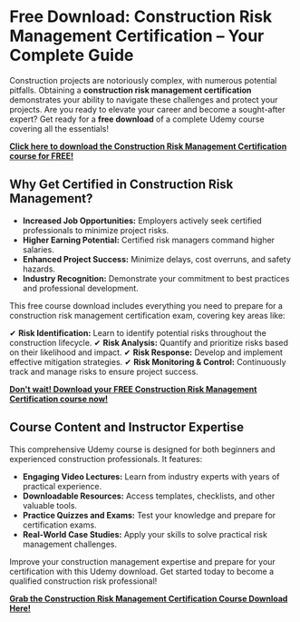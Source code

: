 # Free Download: Construction Risk Management Certification – Your Complete Guide

Construction projects are notoriously complex, with numerous potential pitfalls. Obtaining a **construction risk management certification** demonstrates your ability to navigate these challenges and protect your projects. Are you ready to elevate your career and become a sought-after expert? Get ready for a **free download** of a complete Udemy course covering all the essentials!

[**Click here to download the Construction Risk Management Certification course for FREE!**](https://udemywork.com/construction-risk-management-certification)

## Why Get Certified in Construction Risk Management?

*   **Increased Job Opportunities:** Employers actively seek certified professionals to minimize project risks.
*   **Higher Earning Potential:** Certified risk managers command higher salaries.
*   **Enhanced Project Success:** Minimize delays, cost overruns, and safety hazards.
*   **Industry Recognition:** Demonstrate your commitment to best practices and professional development.

This free course download includes everything you need to prepare for a construction risk management certification exam, covering key areas like:

✔ **Risk Identification:** Learn to identify potential risks throughout the construction lifecycle.
✔ **Risk Analysis:** Quantify and prioritize risks based on their likelihood and impact.
✔ **Risk Response:** Develop and implement effective mitigation strategies.
✔ **Risk Monitoring & Control:** Continuously track and manage risks to ensure project success.

[**Don't wait! Download your FREE Construction Risk Management Certification course now!**](https://udemywork.com/construction-risk-management-certification)

## Course Content and Instructor Expertise

This comprehensive Udemy course is designed for both beginners and experienced construction professionals. It features:

*   **Engaging Video Lectures:** Learn from industry experts with years of practical experience.
*   **Downloadable Resources:** Access templates, checklists, and other valuable tools.
*   **Practice Quizzes and Exams:** Test your knowledge and prepare for certification exams.
*   **Real-World Case Studies:** Apply your skills to solve practical risk management challenges.

Improve your construction management expertise and prepare for your certification with this Udemy download. Get started today to become a qualified construction risk professional!

**[Grab the Construction Risk Management Certification Course Download Here!](https://udemywork.com/construction-risk-management-certification)**
